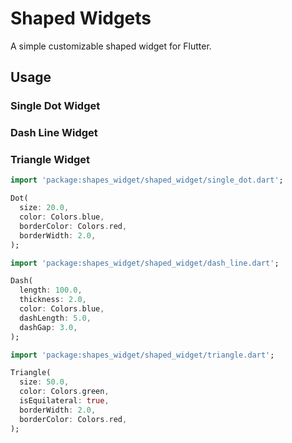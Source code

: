 # Shaped Widgets

A simple customizable shaped widget for Flutter.

## Usage

### Single Dot Widget

### Dash Line Widget

### Triangle Widget

```dart
import 'package:shapes_widget/shaped_widget/single_dot.dart';

Dot(
  size: 20.0,
  color: Colors.blue,
  borderColor: Colors.red,
  borderWidth: 2.0,
);

import 'package:shapes_widget/shaped_widget/dash_line.dart';

Dash(
  length: 100.0,
  thickness: 2.0,
  color: Colors.blue,
  dashLength: 5.0,
  dashGap: 3.0,
);

import 'package:shapes_widget/shaped_widget/triangle.dart';

Triangle(
  size: 50.0,
  color: Colors.green,
  isEquilateral: true,
  borderWidth: 2.0,
  borderColor: Colors.red,
);

```
